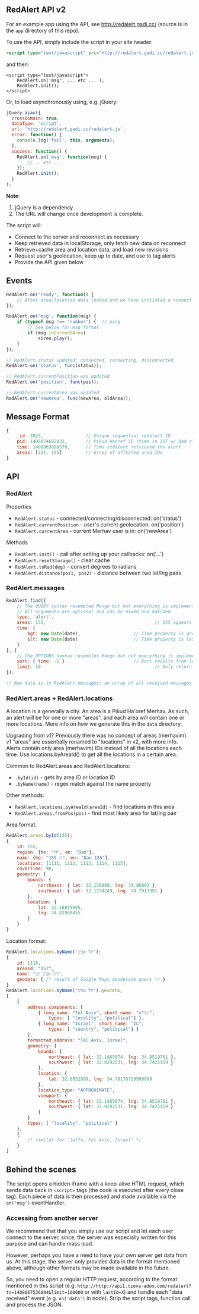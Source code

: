 ## RedAlert API v2

For an example app using the API, see
http://redalert.gadi.cc/ (source is in the `app` directory of this repo).

To use the API, simply include the script in your site header:

```html
<script type="text/javascript" src="http://redalert.gadi.cc/redalert.js"></script>
```

and then:

```
<script type="text/javascript">
	RedAlert.on('msg', ... etc ... );
	RedAlert.init();
</script>
```

Or, to load asynchronously using, e.g. jQuery:

```js
jQuery.ajax({
  crossDomain: true,
  dataType: 'script',
  url: 'http://redalert.gadi.cc/redalert.js',
  error: function() {
    console.log('fail', this, arguments);
  },
  success: function() {
    RedAlert.on('msg', function(msg) {
    	// .. etc ...
    });
    RedAlert.init();
  }
);
```

**Note**:
1. jQuery is a dependency
1. The URL will change once development is complete.

The script will:

* Connect to the server and reconnect as necessary
* Keep retrieved data in localStorage, only fetch new data on reconnect
* Retrieve+cache area and location data, and load new revisions
* Request user's geolocation, keep up to date, and use to tag alerts
* Provide the API given below

## Events

```js
RedAlert.on('ready', function() {
	// After area/location data loaded and we have initiated a connect
});

RedAlert.on('msg', function(msg) {
	if (typeof msg !== 'number') {  // ping
		// See below for msg format
		if (msg.inCurrentArea)
			siren.play();
	}
});

// RedAlert.status updated: connected, connecting, disconnected
RedAlert.on('status', func(status));

// RedAlert.currentPosition was updated
RedAlert.on('position', func(pos));

// RedAlert.currentArea was updated
RedAlert.on('newArea', func(newArea, oldArea));   
```

## Message Format

```js
{
	_id: 2823,                // Unique sequential redalert ID
	pid: 1408874682832,       // Pikud Haoref ID (time in IST w/ bad clock)
	time: 1408863885570,      // Time redalert retrieved the alert
	areas: [221, 155]         // Array of affected area IDs
}
```

## API

### RedAlert

Properties

* `RedAlert.status` - connected/connecting/disconnected: on('status')
* `RedAlert.currentPosition` - user's current geolocation: on('position')
* `RedAlert.currentArea` - current Merhav user is in: on('newArea')

Methods

* `RedAlert.init()` - call after setting up your callbacks: on('...')
* `RedAlert.resetStorage()` - clear cache
* `RedAlert.toRad(deg)` - convert degrees to radians
* `RedAlert.distance(pos1, pos2)`	- distance between two lat/lng pairs

### RedAlert.messages

```js
RedAlert.find({
	// The QUERY syntax resembled Mongo but not everything is implemented
	// All arguments are optional and can be mixed and matched
	type: 'alert',
	areas: 155,											// 155 appears inside area array
	time: {
		$gt: new Date(date),					// Time property is greater than arg
		$lt: new Date(date)						// Time property is less than arg
	}
}, {
	// The OPTIONS syntax resembles Mongo but not everything is implemented
	sort: { time: -1 }							// Sort results from latest to oldest
	limit: 10 											// Only return 10 results
});

// Raw data is in RedAlert.messages; an array of all received messages
```

### RedAlert.areas + RedAlert.locations

A location is a generally a city.  An area is a Pikud Ha'oref Merhav.
As such, an alert will be for one or more "areas", and each area will
contain one or more locations.  More info on how we generate this in
the `data` directory.

Upgrading from v1?  Previously there was no concept of areas
(merhavim).  v1 "areas" are essentially renamed to "locations" in
v2, with more info.  Alerts contain only area (merhavim) IDs instead
of all the locations each time.  Use locations.byAreaId() to get
all the locations in a certain area.

Common to RedAlert.areas and RedAlert.locations:

* `.byId(id)` - gets by area ID or location ID
* `.byName(name)` - regex match against the name property

Other methods:

* `RedAlert.locations.byAreaId(areaId)` - find locations in this area
* `RedAlert.areas.fromPos(pos)` - find most likely area for lat/lng pair

Area format:

```js
RedAlert.areas.byId(155);
{
	id: 155,
	region: {he: "דן", en: "Dan"},
	name: {he: "דן 155", en: "Dan 155"},
	locations: [1111, 1112, 1113, 1114, 1115],
	coverTime: 90,
	geometry: {
		bounds: {
			northeast: { lat: 32.158889, lng: 34.86803 },
			southwest: { lat: 32.1774249, lng: 34.7913391 }
		},
		location: {
			lat: 32.16815695,
			lng: 34.82968455
		}
	}
}
```

Location format:
```js
RedAlert.locations.byName('תל אביב');
{
	id: 1116,
	areaId: "157",
	name: "תל אביב יפו",
	geodata: { /* result of Google Maps geodecode query */ }
}
RedAlert.locations.byName('תל אביב').geodata;
[
	{
		address_components: [
			{ long_name: "Tel Aviv", short_name: "ת\"א",
				types: [ "locality", "political"] },
			{ long_name: "Israel", short_name: "IL",
				types: [ "country", "political"] }
		],
		formatted_address: "Tel Aviv, Israel",
		geometry: {
			bounds: {
				northeast: { lat: 32.1465074, lng: 34.8519761 },
				southwest: { lat: 32.0292531, lng: 34.7425159 }
			},
			location: {
				lat: 32.0852999, lng: 34.78176759999999
			},
			location_type: "APPROXIMATE",
			viewport: {
				northeast: { lat: 32.1465074, lng: 34.8519761 },
				southwest: { lat: 32.0292531, lng: 34.7425159 }
			}
		}
		types: [ "locality", "political" ]
	},
	{
		/* similar for "Jaffa, Tel Aviv, Israel" */
	}
]
```

## Behind the scenes

The script opens a hidden iframe with a keep-alive HTML request, which
sends data back in `<script>` tags (the code is executed after every
close tag).  Each piece of data is then processed and made available
via the `on('msg')` eventHandler.

### Accessing from another server

We recommend that that you simply use our script and let each user connect
to the server, since, the server was especially written for this purpose
and can handle mass load.

However, perhaps you have a need to have your own server get data from us.
At this stage, the server only provides data in the format mentioned above, 
although other formats may be made available in the future.

So, you need to open a regular HTTP request, according to the format mentioned
in this script (e.g. 
`http://http://api1.tzeva-adom.com/redalert?ts=1408867536804&limit=100000`
or with `lastId=X`) and handle
each "data received" event (e.g. `on('data')` in node).  Strip the script
tags, function call and process the JSON.
